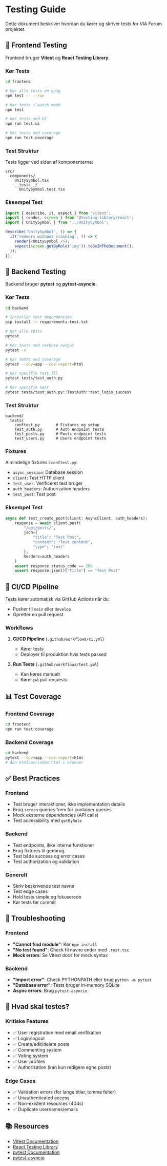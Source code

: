 # Testing Guide

Dette dokument beskriver hvordan du kører og skriver tests for VIA Forum projektet.

## 🧪 Frontend Testing

Frontend bruger **Vitest** og **React Testing Library**.

### Kør Tests

```bash
cd frontend

# Kør alle tests én gang
npm test -- --run

# Kør tests i watch mode
npm test

# Kør tests med UI
npm run test:ui

# Kør tests med coverage
npm run test:coverage
```

### Test Struktur

Tests ligger ved siden af komponenterne:
```
src/
  components/
    UnitySymbol.tsx
    __tests__/
      UnitySymbol.test.tsx
```

### Eksempel Test

```typescript
import { describe, it, expect } from 'vitest';
import { render, screen } from '@testing-library/react';
import { UnitySymbol } from '../UnitySymbol';

describe('UnitySymbol', () => {
  it('renders without crashing', () => {
    render(<UnitySymbol />);
    expect(screen.getByRole('img')).toBeInTheDocument();
  });
});
```

## 🐍 Backend Testing

Backend bruger **pytest** og **pytest-asyncio**.

### Kør Tests

```bash
cd backend

# Installer test dependencies
pip install -r requirements-test.txt

# Kør alle tests
pytest

# Kør tests med verbose output
pytest -v

# Kør tests med coverage
pytest --cov=app --cov-report=html

# Kør specifik test fil
pytest tests/test_auth.py

# Kør specifik test
pytest tests/test_auth.py::TestAuth::test_login_success
```

### Test Struktur

```
backend/
  tests/
    conftest.py       # Fixtures og setup
    test_auth.py      # Auth endpoint tests
    test_posts.py     # Posts endpoint tests
    test_users.py     # Users endpoint tests
```

### Fixtures

Almindelige fixtures i `conftest.py`:
- `async_session`: Database session
- `client`: Test HTTP client
- `test_user`: Verificeret test bruger
- `auth_headers`: Authorization headers
- `test_post`: Test post

### Eksempel Test

```python
async def test_create_post(client: AsyncClient, auth_headers):
    response = await client.post(
        "/api/posts/",
        json={
            "title": "Test Post",
            "content": "Test content",
            "type": "text"
        },
        headers=auth_headers
    )
    assert response.status_code == 200
    assert response.json()["title"] == "Test Post"
```

## 🔄 CI/CD Pipeline

Tests kører automatisk via GitHub Actions når du:
- Pusher til `main` eller `develop`
- Opretter en pull request

### Workflows

1. **CI/CD Pipeline** (`.github/workflows/ci.yml`)
   - Kører tests
   - Deployer til produktion hvis tests passed

2. **Run Tests** (`.github/workflows/test.yml`)
   - Kan køres manuelt
   - Kører på pull requests

## 📊 Test Coverage

### Frontend Coverage
```bash
cd frontend
npm run test:coverage
```

### Backend Coverage
```bash
cd backend
pytest --cov=app --cov-report=html
# Åbn htmlcov/index.html i browser
```

## ✅ Best Practices

### Frontend
- Test bruger interaktioner, ikke implementation details
- Brug `screen` queries frem for container queries
- Mock eksterne dependencies (API calls)
- Test accessibility med `getByRole`

### Backend
- Test endpoints, ikke interne funktioner
- Brug fixtures til genbrug
- Test både success og error cases
- Test authorization og validation

### Generelt
- Skriv beskrivende test navne
- Test edge cases
- Hold tests simple og fokuserede
- Kør tests før commit

## 🚨 Troubleshooting

### Frontend
- **"Cannot find module"**: Kør `npm install`
- **"No test found"**: Check fil navne ender med `.test.tsx`
- **Mock errors**: Se Vitest docs for mock syntax

### Backend
- **"Import error"**: Check PYTHONPATH eller brug `python -m pytest`
- **"Database error"**: Tests bruger in-memory SQLite
- **Async errors**: Brug `pytest-asyncio`

## 🎯 Hvad skal testes?

### Kritiske Features
- ✅ User registration med email verifikation
- ✅ Login/logout
- ✅ Create/edit/delete posts
- ✅ Commenting system
- ✅ Voting system
- ✅ User profiles
- ✅ Authorization (kan kun redigere egne posts)

### Edge Cases
- ✅ Validation errors (for lange titler, tomme felter)
- ✅ Unauthenticated access
- ✅ Non-existent resources (404s)
- ✅ Duplicate usernames/emails

## 📚 Resources

- [Vitest Documentation](https://vitest.dev/)
- [React Testing Library](https://testing-library.com/docs/react-testing-library/intro/)
- [pytest Documentation](https://docs.pytest.org/)
- [pytest-asyncio](https://pytest-asyncio.readthedocs.io/)